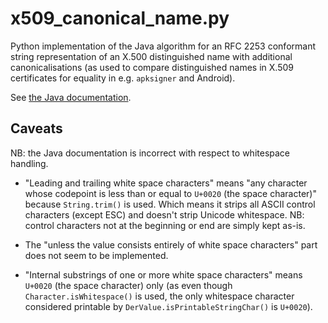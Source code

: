 # x509_canonical_name.py

Python implementation of the Java algorithm for an RFC 2253 conformant string
representation of an X.500 distinguished name with additional canonicalisations
(as used to compare distinguished names in X.509 certificates for equality in
e.g. `apksigner` and Android).

See [the Java documentation](https://docs.oracle.com/en/java/javase/21/docs/api/java.base/javax/security/auth/x500/X500Principal.html#getName%28java.lang.String%29).

## Caveats

NB: the Java documentation is incorrect with respect to whitespace handling.

* "Leading and trailing white space characters" means "any character whose
  codepoint is less than or equal to `U+0020` (the space character)" because
  `String.trim()` is used.  Which means it strips all ASCII control characters
  (except ESC) and doesn't strip Unicode whitespace.  NB: control characters not
  at the beginning or end are simply kept as-is.

* The "unless the value consists entirely of white space characters" part does
  not seem to be implemented.

* "Internal substrings of one or more white space characters" means `U+0020`
  (the space character) only (as even though `Character.isWhitespace()` is used,
  the only whitespace character considered printable by
  `DerValue.isPrintableStringChar()` is `U+0020`).
